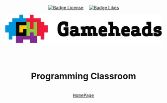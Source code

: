 <div align = center>

[![Badge License]][License]   
[![Badge Likes]][#]

![Gameheads Logo](/docs/assets/images/gh-logo-700.png)

<br>
<br>
    
# Programming Classroom

[<kbd><br>HomePage<br></kbd>][KBD]

</div>

<!---------------------------------------------------------------------------->

[Button Shield]: https://img.shields.io/badge/Shield_Buttons-37a779?style=for-the-badge

[License]: LICENSE

[KBD]: Types/KBD.md
[#]: #

<!---------------------------------[ Badges ]---------------------------------->

[Badge License]: https://img.shields.io/badge/-BY_SA_4.0-ae6c18.svg?style=for-the-badge&labelColor=EF9421&logoColor=white&logo=CreativeCommons

[Badge Likes]: https://img.shields.io/github/stars/MarkedDown/Buttons?style=for-the-badge&labelColor=d0ab23&color=b0901e&logoColor=white&logo=Trustpilot
